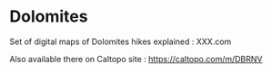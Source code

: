 # Dolomites

Set of digital maps of Dolomites hikes explained : XXX.com

Also available there on Caltopo site : https://caltopo.com/m/DBRNV
